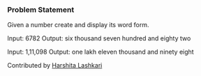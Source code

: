 ### Problem Statement
Given a number create and display its word form.

Input: 6782
Output: six thousand seven hundred and eighty two

Input: 1,11,098
Output: one lakh eleven thousand and ninety eight

Contributed by [Harshita Lashkari](https://github.com/harshitalashkari)